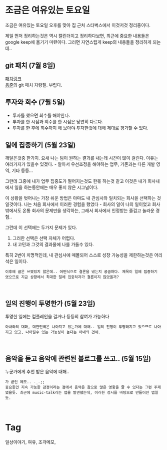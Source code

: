조금은 여유있는 토요일
================

조금은 여유있는 토요일 오후를 맞아 집 근처 스타벅스에서 이것저것 정리중이다.

제일 먼저 정리하는것은 역시 캘린더이고 정리하다보면, 최근에 중요한 내용들은 google keep에 옮기기 마련이다. 그러면 자연스럽게 keep의 내용들을 정리하게 되는데..

git 패치 (7월 8일)
------------------
[패치링크](http://marc.info/?l=git&m=140277759609977&w=2) <br/>
[응준](http://npcode.com)의 git 패치 자랑질. 부럽다.

투자와 회수 (7월 5일)
------------------
  * 투자를 했으면 회수를 해야한다.
  * 투자를 한 시점과 회수를 한 시점은 당연히 다르다.
  * 투자를 한 후에 회수까지 해 보아야 투자한것에 대해 제대로 평가할 수 있다.

일에 집중하기 (5월 23일)
--------------------
깨달은것중 한가지. 요새 나는 팀이 원하는 결과를 내는데 시간이 많이 걸린다. 이유는 여러가지가 있을수 있겠다. - 알아서 우선조정을 해야하는 업무, 기존과는 다른 개발 영역, 기타 등등...

그런데 그중에 내가 업무 집중도가 떨어지는것도 한몫 하는것 같고 이것은 내가 회사내에서 일을 하는동안에는 매우 좋지 않은 시그널이다.

이 상황을 벗어나는 가장 쉬운 방법은 아마도 내 관심사와 일치되는 회사을 선택하는 것 일것이다. 나는 처음 회사에서 이러한 경험을 했었다 - 회사의 일이 나의 일이었고 회사 밖에서도 온통 회사의 문제만을 생각하는, 그래서 회사에서 인정받는 즐겁고 놀라운 경험..

그런데 이 선택에는 두가지 문제가 있다.

  1. 그러한 선택은 선택 자체가 어렵다.
  2. 내 고민과 그것의 결과물에 나를 가둘수 있다.

특히 2번이 치명적인데, 내 관심사에 매몰되어 스스로 성장 가능성을 제한하는것은 어리석은 일이다.

```
이후에 글은 쓰였있지 않은데.. 어떤식으로 결론을 냈는지 궁금하다. 제목이 일에 집중하기 였으므로 지금 상황에서 최대한 일에 집중하자가 결론이지 않았을까?
```
<br/>
 
일의 진행이 투명한가 (5월 23일)
--------------------------
투명한 일에는 컴플레인을 걸거나 등등의 참여가 가능하다

```
아내와의 대화, 대한민국은 나아지고 있는가에 대해.. 일의 진행이 투명해지고 있으므로 나아지고 있고, 나아질수 있는 가능성이 높다는 아내의 견해.
```
<br/>

음악을 듣고 음악에 관련된 블로그를 쓰고.. (5월 15일)
-----------------------------------------
누군가에게 추천 받은 음악에 대해..

```
가 끝인 메모.. -_-;;
중요한건 지속 가능한 감정이라는 점에서 음악은 참으로 많은 영향을 줄 수 있다는 그런 주제였을듯. 최근에 music-talk라는 앱을 발견했는데, 이러한 정서를 바탕으로 만들어진 앱일듯.
```
<br/>

Tag
====
일상이야기, 여유, 조각메모,